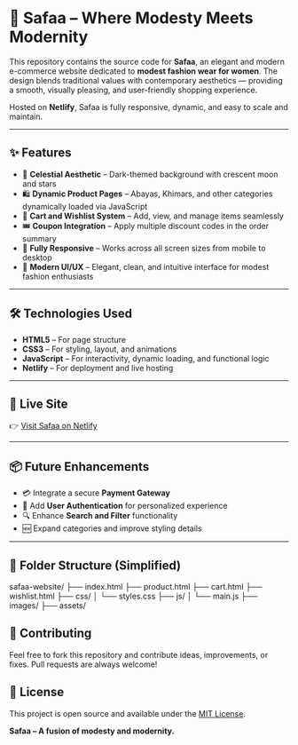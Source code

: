 # 🌙 Safaa – Where Modesty Meets Modernity

This repository contains the source code for **Safaa**, an elegant and modern e-commerce website dedicated to **modest fashion wear for women**. The design blends traditional values with contemporary aesthetics — providing a smooth, visually pleasing, and user-friendly shopping experience.

Hosted on **Netlify**, Safaa is fully responsive, dynamic, and easy to scale and maintain.

---

## ✨ Features

- 🌌 **Celestial Aesthetic** – Dark-themed background with crescent moon and stars
- 🛍️ **Dynamic Product Pages** – Abayas, Khimars, and other categories dynamically loaded via JavaScript
- 🛒 **Cart and Wishlist System** – Add, view, and manage items seamlessly
- 🎟️ **Coupon Integration** – Apply multiple discount codes in the order summary
- 📱 **Fully Responsive** – Works across all screen sizes from mobile to desktop
- 🧕 **Modern UI/UX** – Elegant, clean, and intuitive interface for modest fashion enthusiasts

---

## 🛠️ Technologies Used

- **HTML5** – For page structure
- **CSS3** – For styling, layout, and animations
- **JavaScript** – For interactivity, dynamic loading, and functional logic
- **Netlify** – For deployment and live hosting

---

## 🚀 Live Site

👉 [Visit Safaa on Netlify](https://jolly-seahorse-0636ae.netlify.app/)  


---

## 📦 Future Enhancements

- 💳 Integrate a secure **Payment Gateway**
- 👤 Add **User Authentication** for personalized experience
- 🔍 Enhance **Search and Filter** functionality
- 🆕 Expand categories and improve styling details

---

## 📁 Folder Structure (Simplified)

safaa-website/ ├── index.html ├── product.html ├── cart.html ├── wishlist.html ├── css/ │ └── styles.css ├── js/ │ └── main.js ├── images/ ├── assets/

## 🤝 Contributing

Feel free to fork this repository and contribute ideas, improvements, or fixes. Pull requests are always welcome!

## 📜 License

This project is open source and available under the [MIT License](LICENSE).

**Safaa – A fusion of modesty and modernity.**
